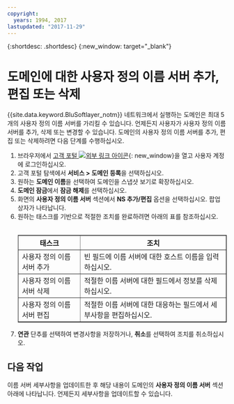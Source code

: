 ```yaml
---
copyright:
  years: 1994, 2017
lastupdated: "2017-11-29"
---
```


{:shortdesc: .shortdesc}
{:new_window: target="_blank"}

# 도메인에 대한 사용자 정의 이름 서버 추가, 편집 또는 삭제

{{site.data.keyword.BluSoftlayer_notm}} 네트워크에서 실행하는 도메인은 최대 5개의 사용자 정의 이름 서버를 가리킬 수 있습니다. 언제든지 사용자가 사용자 정의 이름 서버를 추가, 삭제 또는 변경할 수 있습니다. 도메인의 사용자 정의 이름 서버를 추가, 편집 또는 삭제하려면 다음 단계를 수행하십시오. 

1. 브라우저에서 [고객 포털 ![외부 링크 아이콘](../../icons/launch-glyph.svg "외부 링크 아이콘")](https://control.softlayer.com/){: new_window}을 열고 사용자 계정에 로그인하십시오. 
2. 고객 포털 탐색에서 **서비스 > 도메인 등록**을 선택하십시오. 
3. 원하는 **도메인 이름**을 선택하여 도메인을 스냅샷 보기로 확장하십시오. 
4. **도메인 잠금**에서 **잠금 해제**를 선택하십시오. 
5. 화면의 **사용자 정의 이름 서버** 섹션에서 **NS 추가/편집** 옵션을 선택하십시오. 팝업 상자가 나타납니다. 
6. 원하는 태스크를 기반으로 적절한 조치를 완료하려면 아래의 표를 참조하십시오. <br/><br/><table border="1"><tbody><tr><th>태스크</th><th>조치</th></tr><tr><td>사용자 정의 이름 서버 추가</td><td>빈 필드에 이름 서버에 대한 호스트 이름을 입력하십시오. </td></tr><tr><td>사용자 정의 이름 서버 삭제</td><td>적절한 이름 서버에 대한 필드에서 정보를 삭제하십시오. </td></tr><tr><td>사용자 정의 이름 서버 편집</td><td>적절한 이름 서버에 대한 대응하는 필드에서 세부사항을 편집하십시오. </td></tr></tbody></table>
7. **연관** 단추를 선택하여 변경사항을 저장하거나, **취소**를 선택하여 조치를 취소하십시오. 

## 다음 작업

이름 서버 세부사항을 업데이트한 후 해당 내용이 도메인의 **사용자 정의 이름 서버** 섹션 아래에 나타납니다. 언제든지 세부사항을 업데이트할 수 있습니다. 
